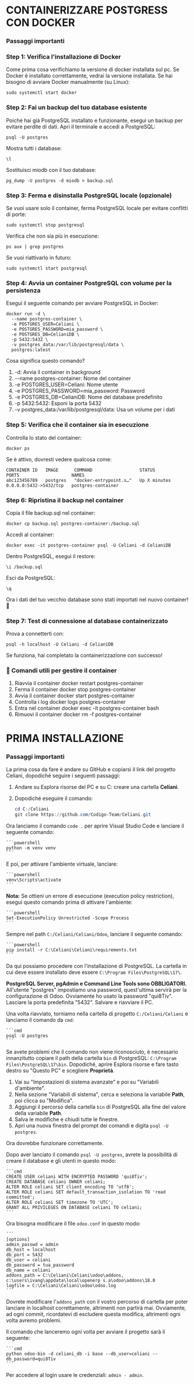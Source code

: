# CONTAINERIZZARE POSTGRESS CON DOCKER

### Passaggi importanti

### Step 1: Verifica l'installazione di Docker
Come prima cosa verifichiamo la versione di docker installata sul pc.
Se Docker è installato correttamente, vedrai la versione installata.
Se hai bisogno di avviare Docker manualmente (su Linux):

```
sudo systemctl start docker
```
### Step 2: Fai un backup del tuo database esistente
Poiché hai già PostgreSQL installato e funzionante, esegui un backup per evitare perdite di dati.
Apri il terminale e accedi a PostgreSQL:
```
psql -U postgres
```
Mostra tutti i database:
```
\l
```
Sostituisci miodb con il tuo database:
```
pg_dump -U postgres -d miodb > backup.sql
```
### Step 3: Ferma e disinstalla PostgreSQL locale (opzionale)
Se vuoi usare solo il container, ferma PostgreSQL locale per evitare conflitti di porte:
```
sudo systemctl stop postgresql
```
Verifica che non sia più in esecuzione:
```
ps aux | grep postgres
```
Se vuoi riattivarlo in futuro:
```
sudo systemctl start postgresql
```

### Step 4: Avvia un container PostgreSQL con volume per la persistenza
Esegui il seguente comando per avviare PostgreSQL in Docker:
```
docker run -d \
  --name postgres-container \
  -e POSTGRES_USER=Celiani \
  -e POSTGRES_PASSWORD=mia_password \
  -e POSTGRES_DB=CelianiDB \
  -p 5432:5432 \
  -v postgres_data:/var/lib/postgresql/data \
  postgres:latest
```
Cosa significa questo comando?

1. -d: Avvia il container in background
2. --name postgres-container: Nome del container
3. -e POSTGRES_USER=Celiani: Nome utente
4. -e POSTGRES_PASSWORD=mia_password: Password
5. -e POSTGRES_DB=CelianiDB: Nome del database predefinito
6. -p 5432:5432: Esponi la porta 5432
7. -v postgres_data:/var/lib/postgresql/data: Usa un volume per i dati

### Step 5: Verifica che il container sia in esecuzione
Controlla lo stato del container:
```
docker ps
```
Se è attivo, dovresti vedere qualcosa come:
```
CONTAINER ID   IMAGE      COMMAND                  STATUS         PORTS                    NAMES
abc123456789   postgres   "docker-entrypoint.s…"   Up X minutes   0.0.0.0:5432->5432/tcp   postgres-container
```

### Step 6: Ripristina il backup nel container
Copia il file backup.sql nel container:
```
docker cp backup.sql postgres-container:/backup.sql
```
Accedi al container:
```
docker exec -it postgres-container psql -U Celiani -d CelianiDB
```
Dentro PostgreSQL, esegui il restore:
```
\i /backup.sql
```
Esci da PostgreSQL:
```
\q
```
Ora i dati del tuo vecchio database sono stati importati nel nuovo container! 🎉

### Step 7: Test di connessione al database containerizzato
Prova a connetterti con:
```
psql -h localhost -U Celiani -d CelianiDB
```
Se funziona, hai completato la containerizzazione con successo!

### 📌 Comandi utili per gestire il container

1. Riavvia il container	docker restart postgres-container
2. Ferma il container	docker stop postgres-container
3. Avvia il container	docker start postgres-container
4. Controlla i log	docker logs postgres-container
5. Entra nel container	docker exec -it postgres-container bash
6. Rimuovi il container	docker rm -f postgres-container






# PRIMA INSTALLAZIONE

### Passaggi importanti

La prima cosa da fare è andare su GitHub e copiarsi il link del progetto Celiani, dopodiché seguire i seguenti passaggi:

1. Andare su Esplora risorse del PC e su C: creare una cartella **Celiani**.
2. Dopodiché eseguire il comando:

    ```powershell
    cd C:/Celiani
    git clone https://github.com/Codigo-Team/Celiani.git
    ```

Ora lanciamo il comando `code .` per aprire Visual Studio Code e lanciare il seguente comando:

    ```powershell
    python -m venv venv
    ```

E poi, per attivare l'ambiente virtuale, lanciare:

    ```powershell
    venv\Scripts\activate
    ```

**Nota:** Se ottieni un errore di esecuzione (execution policy restriction), esegui questo comando prima di attivare l'ambiente:

    ```powershell
    Set-ExecutionPolicy Unrestricted -Scope Process
    ```

Sempre nel path `C:/Celiani/Celiani/Odoo`, lanciare il seguente comando:

    ```powershell
    pip install -r C:\Celiani\Celiani\requirements.txt
    ```

Da qui possiamo procedere con l'installazione di PostgreSQL. La cartella in cui deve essere installato deve essere `C:\Program Files\PostgreSQL\17\`.

**PostgreSQL Server, pgAdmin e Command Line Tools sono OBBLIGATORI.**  
All'utente "postgres" impostiamo una password, quest'ultima servirà per la configurazione di Odoo. Ovviamente ho usato la password "qui8Tiv". Lasciare la porta predefinita "5432". Salvare e riavviare il PC.

Una volta riavviato, torniamo nella cartella di progetto `C:/Celiani/Celiani` e lanciamo il comando da `cmd`:

    ```cmd
    psql -U postgres
    ```

Se avete problemi che il comando non viene riconosciuto, è necessario innanzitutto copiare il path della cartella `bin` di PostgreSQL: `C:\Program Files\PostgreSQL\17\bin`. Dopodiché, aprire Esplora risorse e fare tasto destro su "Questo PC" e scegliere **Proprietà**.

1. Vai su "Impostazioni di sistema avanzate" e poi su "Variabili d'ambiente".
2. Nella sezione "Variabili di sistema", cerca e seleziona la variabile **Path**, poi clicca su "Modifica".
3. Aggiungi il percorso della cartella `bin` di PostgreSQL alla fine del valore della variabile **Path**.
4. Salva le modifiche e chiudi tutte le finestre.
5. Apri una nuova finestra del prompt dei comandi e digita `psql -U postgres`.

Ora dovrebbe funzionare correttamente.

Dopo aver lanciato il comando `psql -U postgres`, avrete la possibilità di creare il database e gli utenti in questo modo:

    ```cmd
    CREATE USER celiani WITH ENCRYPTED PASSWORD 'qui8Tiv';
    CREATE DATABASE celiani OWNER celiani;
    ALTER ROLE celiani SET client_encoding TO 'utf8';
    ALTER ROLE celiani SET default_transaction_isolation TO 'read committed';
    ALTER ROLE celiani SET timezone TO 'UTC';
    GRANT ALL PRIVILEGES ON DATABASE celiani TO celiani;
    ```

Ora bisogna modificare il file `odoo.conf` in questo modo:

    ```
    [options]
    admin_passwd = admin
    db_host = localhost
    db_port = 5432
    db_user = celiani
    db_password = tua_password
    db_name = celiani
    addons_path = C:\Celiani\Celiani\odoo\addons, c:\users\ivang\appdata\local\openerp s.a\odoo\addons\18.0
    logfile = C:\Celiani\Celiani\odoo\odoo.log
    ```

Dovrete modificare l'`addons_path` con il vostro percorso di cartella per poter lanciare in localhost correttamente, altrimenti non partirà mai. Ovviamente, ad ogni commit, ricordatevi di escludere questa modifica, altrimenti ogni volta avremo problemi.

Il comando che lanceremo ogni volta per avviare il progetto sarà il seguente:

    ```cmd
    python odoo-bin -d celiani_db -i base --db_user=celiani --db_password=qui8Tiv
    ```

Per accedere al login usare le credenziali: `admin - admin`.
